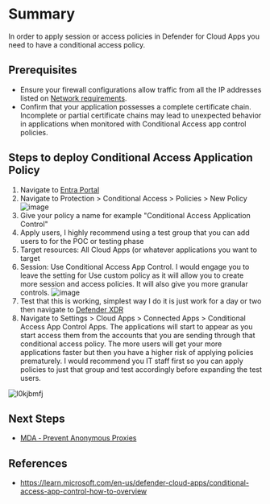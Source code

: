 # Summary
In order to apply session or access policies in Defender for Cloud Apps you need to have a conditional access policy.

## Prerequisites
* Ensure your firewall configurations allow traffic from all the IP addresses listed on [Network requirements](https://learn.microsoft.com/en-us/defender-cloud-apps/network-requirements).
* Confirm that your application possesses a complete certificate chain. Incomplete or partial certificate chains may lead to unexpected behavior in applications when monitored with Conditional Access app control policies.

## Steps to deploy Conditional Access Application Policy

1. Navigate to [Entra Portal](https://entra.microsoft.com/)
2. Navigate to Protection > Conditional Access > Policies > New Policy
![image](https://github.com/user-attachments/assets/dd2d43de-ae3f-4344-8061-6b442683a9eb)
3. Give your policy a name for example "Conditional Access Application Control"
4. Apply users, I highly recommend using a test group that you can add users to for the POC or testing phase
5. Target resources: All Cloud Apps (or whatever applications you want to target
6. Session: Use Conditional Access App Control. I would engage you to leave the setting for Use custom policy as it will allow you to create more session and access policies. It will also give you more granular controls.
![image](https://github.com/user-attachments/assets/181492d1-414f-4232-907f-79bf38ff4550)
7. Test that this is working, simplest way I do it is just work for a day or two then navigate to [Defender XDR](https://security.microsoft.com)
8. Navigate to Settings > Cloud Apps > Connected Apps > Conditional Access App Control Apps. The applications will start to appear as you start access them from the accounts that you are sending through that conditional access policy. The more users will get your more applications faster but then you have a higher risk of applying policies prematurely. I would recommend you IT staff first so you can apply policies to just that group and test accordingly before expanding the test users.

![l0kjbmfj](https://github.com/user-attachments/assets/95781acb-1d14-4be8-9bea-eecbd1839d28)

## Next Steps
* [MDA ‐ Prevent Anonymous Proxies](https://github.com/mattnovitsch/M365/wiki/MDA-%E2%80%90-Prevent-Anonymous-Proxies)

## References
* https://learn.microsoft.com/en-us/defender-cloud-apps/conditional-access-app-control-how-to-overview